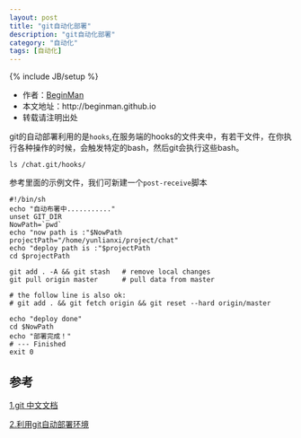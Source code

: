 ```yaml
---
layout: post
title: "git自动化部署"
description: "git自动化部署"
category: "自动化"
tags: [自动化]
---
```

{% include JB/setup %}
<ul>
    <li>作者：<a href="http://weibo.com/beginman" target="blank">BeginMan</a></li>
    <li>本文地址：http://beginman.github.io</li>
    <li>转载请注明出处</li>
</ul>
<p>git的自动部署利用的是<code>hooks</code>,在服务端的hooks的文件夹中，有若干文件，在你执行各种操作的时候，会触发特定的bash，然后git会执行这些bash。</p>

<pre><code>ls /chat.git/hooks/
</code></pre>

<p>参考里面的示例文件，我们可新建一个<code>post-receive</code>脚本</p>

<pre><code>#!/bin/sh
echo "自动布署中..........."
unset GIT_DIR
NowPath=`pwd`
echo "now path is :"$NowPath
projectPath="/home/yunlianxi/project/chat"
echo "deploy path is :"$projectPath
cd $projectPath

git add . -A &amp;&amp; git stash   # remove local changes
git pull origin master      # pull data from master

# the follow line is also ok:
# git add . &amp;&amp; git fetch origin &amp;&amp; git reset --hard origin/master

echo "deploy done"
cd $NowPath
echo "部署完成！"    
# --- Finished
exit 0  
</code></pre>

<h2>参考</h2>

<p><a href="http://git-scm.com/book/zh/v1/???-Git-Git??">1.git 中文文档</a></p>

<p><a href="http://argcv.com/articles/2078.c">2.利用git自动部署环境</a></p>
